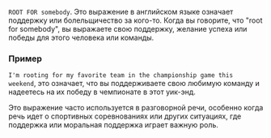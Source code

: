 `ROOT FOR somebody`. Это выражение в английском языке означает поддержку или болельщичество за кого-то. Когда вы говорите, что "root for somebody", вы выражаете свою поддержку, желание успеха или победы для этого человека или команды.
### Пример
`I'm rooting for my favorite team in the championship game this weekend`, это означает, что вы поддерживаете свою любимую команду и надеетесь на их победу в чемпионате в этот уик-энд.

Это выражение часто используется в разговорной речи, особенно когда речь идет о спортивных соревнованиях или других ситуациях, где поддержка или моральная поддержка играет важную роль.